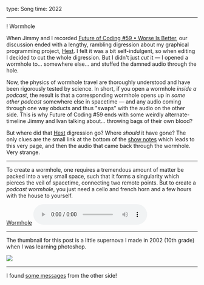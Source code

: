 type: Song
time: 2022

---

! Wormhole

When Jimmy and I recorded <a rel="nofollow" href="https://futureofcoding.org/episodes/059">Future of Coding #59 • Worse Is Better</a>, our discussion ended with a lengthy, rambling digression about my graphical programming project, <a href="/hest-podcast">Hest</a>. I felt it was a bit self-indulgent, so when editing I decided to cut the whole digression. But I didn't just <i>cut</i> it — I opened a wormhole to… somewhere else… and stuffed the damned audio through the hole.

Now, the physics of wormhole travel are thoroughly understood and have been rigorously tested by science. In short, if you open a wormhole <i>inside a podcast</i>, the result is that a corresponding wormhole opens up in <i>some other podcast</i> somewhere else in spacetime — and any audio coming through one way obducts and thus "swaps" with the audio on the other side. This is why Future of Coding #59 ends with some weirdly alternate-timeline Jimmy and Ivan talking about… throwing bags of their own blood?

But where did that <a href="/hest-podcast">Hest</a> digression go? Where <i>should</i> it have gone? The only clues are the small link at the bottom of the <a rel="nofollow" href="https://futureofcoding.org/episodes/059#links">show notes</a> which leads to this very page, and then the audio that came back through the wormhole. Very strange.

---

To create a wormhole, one requires a tremendous amount of matter be packed into a very small space, such that it forms a singularity which pierces the veil of spacetime, connecting two remote points. But to create a <i>podcast wormhole</i>, you just need a cello and french horn and a few hours with the house to yourself.

<p class="audio">
  <a download href="https://d3um8l2sa8g9bu.cloudfront.net/wormhole/wormhole.mp3">Wormhole</a>
  <audio src="https://d3um8l2sa8g9bu.cloudfront.net/wormhole/wormhole.mp3" controls preload="metadata"></audio>
</p>

<hr>

The thumbnail for this post is a little supernova I made in 2002 (10th grade) when I was learning photoshop.

<div class="hero">
  <img src="https://d3um8l2sa8g9bu.cloudfront.net/wormhole/supernova.jpg">
</div>

<hr>

I found <a rel="nofollow" href="https://linen.futureofcoding.org/c/wormholes">some messages</a> from the other side!
